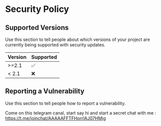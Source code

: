 # Security Policy

## Supported Versions

Use this section to tell people about which versions of your project are
currently being supported with security updates.

| Version | Supported          |
| ------- | ------------------ |
| >=2.1   | :white_check_mark: |
| < 2.1   | :x:                |

## Reporting a Vulnerability

Use this section to tell people how to report a vulnerability.

Come on this telegram canal, start say hi and start a secret chat with me : https://t.me/joinchat/AAAAAFFTFHorrlAJ07HMig
